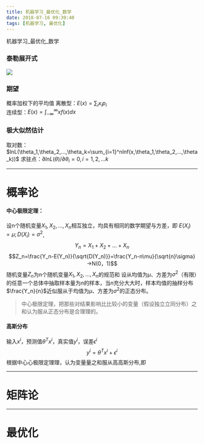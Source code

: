 ```yaml
---
title: 机器学习_最优化_数学
date: 2018-07-16 09:39:40
tags: [机器学习, 最优化]
---
```


机器学习_最优化_数学

<!--more-->
### 泰勒展开式
![](http://p3qhnc0eg.bkt.clouddn.com/blog/img/taylor1.png)

### 期望
概率加权下的平均值
离散型：$E(x)=\sum_ix_ip_i$<br>
连续型：$E(x)=\int_{-\infty}^{\infty}xf(x)dx$

### 极大似然估计
取对数：$lnL(\theta_1,\theta_2,...,\theta_k=\sum_{i=1}^nlnf(x,\theta_1,\theta_2,...,\theta_k))$
求驻点：$\partial{lnL(\theta)}/\partial{\theta_i}=0,i=1,2,...k$

---
# 概率论
#### 中心极限定理：
设n个随机变量$X_1,X_2,...,X_n$相互独立，均具有相同的数学期望与方差，即
$E(X_i)=\mu;D(X_i)=\sigma^2$,
$$Y_n=X_1+X_2+...+X_n$$
$$Z_n=\frac{Y_n-E(Y_n)}{\sqrt{D(Y_n)}}=\frac{Y_n-n\mu}{\sqrt{n}\sigma}→N(0，1)$$
随机变量$Z_n$为n个随机变量$X_1,X_2,...,X_n$的规范和
设从均值为$\mu$、方差为$\sigma^2$（有限）的任意一个总体中抽取样本量为$n$的样本，当$n$充分⼤大时，样本均值的抽样分布$\frac{Y_n}{n}$近似服从于均值为$\mu$、方差为$\sigma^2$的正态分布。
>中心极限定理，把那些对结果影响⽐比较小的变量（假设独⽴立同分布）之和认为服从正态分布是合理理的。

#### 高斯分布
输入$x^i$，预测值$\theta^Tx^i$，真实值$y^i$，误差$\epsilon^{i}$
$$y^i=\theta^Tx^i+\epsilon^{i}$$
根据中⼼心极限定理理，认为变量量之和服从⾼高斯分布,即


---
# 矩阵论

---
# 最优化

